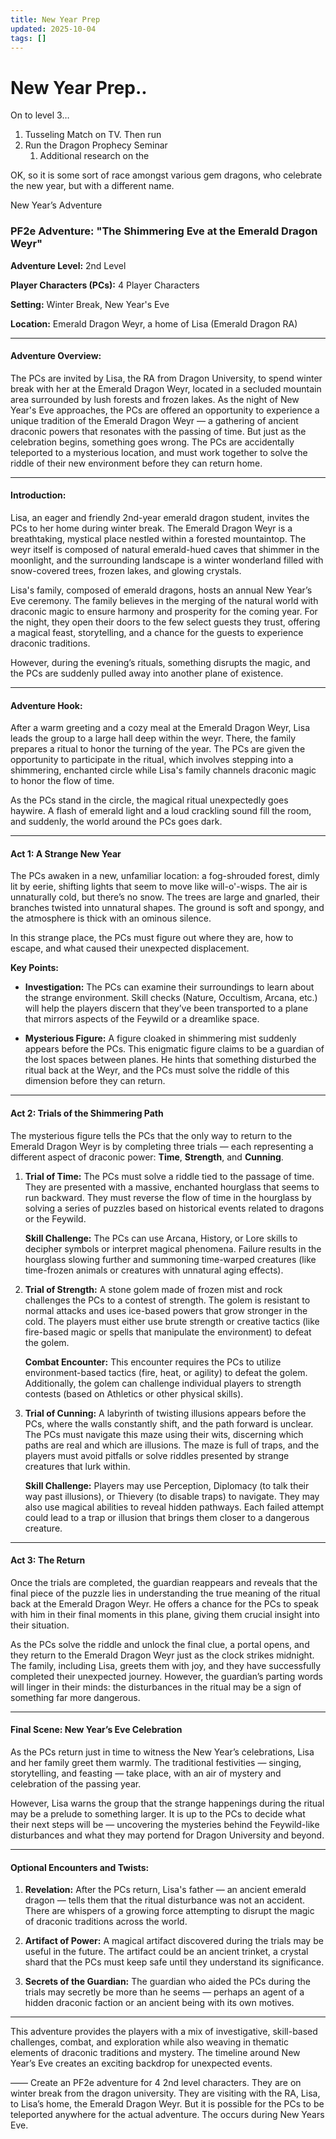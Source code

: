 ```yaml
---
title: New Year Prep
updated: 2025-10-04
tags: []
---
```


# New Year Prep..


On to level 3…

1. Tusseling Match on TV. Then run
2. Run the Dragon Prophecy Seminar
	1. Additional research on the

OK, so it is some sort of race amongst various gem dragons, who celebrate the new year, but with a different name.





New Year’s Adventure

### PF2e Adventure: "The Shimmering Eve at the Emerald Dragon Weyr"

**Adventure Level:** 2nd Level

**Player Characters (PCs):** 4 Player Characters  

**Setting:** Winter Break, New Year's Eve  

**Location:** Emerald Dragon Weyr, a home of Lisa (Emerald Dragon RA)  

---

#### **Adventure Overview:**

The PCs are invited by Lisa, the RA from Dragon University, to spend winter break with her at the Emerald Dragon Weyr, located in a secluded mountain area surrounded by lush forests and frozen lakes. As the night of New Year's Eve approaches, the PCs are offered an opportunity to experience a unique tradition of the Emerald Dragon Weyr — a gathering of ancient draconic powers that resonates with the passing of time. But just as the celebration begins, something goes wrong. The PCs are accidentally teleported to a mysterious location, and must work together to solve the riddle of their new environment before they can return home.

---

#### **Introduction:**

Lisa, an eager and friendly 2nd-year emerald dragon student, invites the PCs to her home during winter break. The Emerald Dragon Weyr is a breathtaking, mystical place nestled within a forested mountaintop. The weyr itself is composed of natural emerald-hued caves that shimmer in the moonlight, and the surrounding landscape is a winter wonderland filled with snow-covered trees, frozen lakes, and glowing crystals.

Lisa's family, composed of emerald dragons, hosts an annual New Year’s Eve ceremony. The family believes in the merging of the natural world with draconic magic to ensure harmony and prosperity for the coming year. For the night, they open their doors to the few select guests they trust, offering a magical feast, storytelling, and a chance for the guests to experience draconic traditions.

However, during the evening’s rituals, something disrupts the magic, and the PCs are suddenly pulled away into another plane of existence.

---

#### **Adventure Hook:**

After a warm greeting and a cozy meal at the Emerald Dragon Weyr, Lisa leads the group to a large hall deep within the weyr. There, the family prepares a ritual to honor the turning of the year. The PCs are given the opportunity to participate in the ritual, which involves stepping into a shimmering, enchanted circle while Lisa's family channels draconic magic to honor the flow of time.

As the PCs stand in the circle, the magical ritual unexpectedly goes haywire. A flash of emerald light and a loud crackling sound fill the room, and suddenly, the world around the PCs goes dark.

---

#### **Act 1: A Strange New Year**

The PCs awaken in a new, unfamiliar location: a fog-shrouded forest, dimly lit by eerie, shifting lights that seem to move like will-o'-wisps. The air is unnaturally cold, but there’s no snow. The trees are large and gnarled, their branches twisted into unnatural shapes. The ground is soft and spongy, and the atmosphere is thick with an ominous silence.

In this strange place, the PCs must figure out where they are, how to escape, and what caused their unexpected displacement.

**Key Points:**

- **Investigation:** The PCs can examine their surroundings to learn about the strange environment. Skill checks (Nature, Occultism, Arcana, etc.) will help the players discern that they’ve been transported to a plane that mirrors aspects of the Feywild or a dreamlike space.

- **Mysterious Figure:** A figure cloaked in shimmering mist suddenly appears before the PCs. This enigmatic figure claims to be a guardian of the lost spaces between planes. He hints that something disturbed the ritual back at the Weyr, and the PCs must solve the riddle of this dimension before they can return.

---

#### **Act 2: Trials of the Shimmering Path**

The mysterious figure tells the PCs that the only way to return to the Emerald Dragon Weyr is by completing three trials — each representing a different aspect of draconic power: **Time**, **Strength**, and **Cunning**.

1. **Trial of Time:**
   The PCs must solve a riddle tied to the passage of time. They are presented with a massive, enchanted hourglass that seems to run backward. They must reverse the flow of time in the hourglass by solving a series of puzzles based on historical events related to dragons or the Feywild.

   **Skill Challenge:** The PCs can use Arcana, History, or Lore skills to decipher symbols or interpret magical phenomena. Failure results in the hourglass slowing further and summoning time-warped creatures (like time-frozen animals or creatures with unnatural aging effects).

2. **Trial of Strength:**
   A stone golem made of frozen mist and rock challenges the PCs to a contest of strength. The golem is resistant to normal attacks and uses ice-based powers that grow stronger in the cold. The players must either use brute strength or creative tactics (like fire-based magic or spells that manipulate the environment) to defeat the golem.

   **Combat Encounter:** This encounter requires the PCs to utilize environment-based tactics (fire, heat, or agility) to defeat the golem. Additionally, the golem can challenge individual players to strength contests (based on Athletics or other physical skills).

3. **Trial of Cunning:**
   A labyrinth of twisting illusions appears before the PCs, where the walls constantly shift, and the path forward is unclear. The PCs must navigate this maze using their wits, discerning which paths are real and which are illusions. The maze is full of traps, and the players must avoid pitfalls or solve riddles presented by strange creatures that lurk within.

   **Skill Challenge:** Players may use Perception, Diplomacy (to talk their way past illusions), or Thievery (to disable traps) to navigate. They may also use magical abilities to reveal hidden pathways. Each failed attempt could lead to a trap or illusion that brings them closer to a dangerous creature.

---

#### **Act 3: The Return**

Once the trials are completed, the guardian reappears and reveals that the final piece of the puzzle lies in understanding the true meaning of the ritual back at the Emerald Dragon Weyr. He offers a chance for the PCs to speak with him in their final moments in this plane, giving them crucial insight into their situation.

As the PCs solve the riddle and unlock the final clue, a portal opens, and they return to the Emerald Dragon Weyr just as the clock strikes midnight. The family, including Lisa, greets them with joy, and they have successfully completed their unexpected journey. However, the guardian’s parting words will linger in their minds: the disturbances in the ritual may be a sign of something far more dangerous.

---

#### **Final Scene: New Year’s Eve Celebration**

As the PCs return just in time to witness the New Year’s celebrations, Lisa and her family greet them warmly. The traditional festivities — singing, storytelling, and feasting — take place, with an air of mystery and celebration of the passing year.

However, Lisa warns the group that the strange happenings during the ritual may be a prelude to something larger. It is up to the PCs to decide what their next steps will be — uncovering the mysteries behind the Feywild-like disturbances and what they may portend for Dragon University and beyond.

---

#### **Optional Encounters and Twists:**

1. **Revelation:** After the PCs return, Lisa's father — an ancient emerald dragon — tells them that the ritual disturbance was not an accident. There are whispers of a growing force attempting to disrupt the magic of draconic traditions across the world.

2. **Artifact of Power:** A magical artifact discovered during the trials may be useful in the future. The artifact could be an ancient trinket, a crystal shard that the PCs must keep safe until they understand its significance.

3. **Secrets of the Guardian:** The guardian who aided the PCs during the trials may secretly be more than he seems — perhaps an agent of a hidden draconic faction or an ancient being with its own motives.

---

This adventure provides the players with a mix of investigative, skill-based challenges, combat, and exploration while also weaving in thematic elements of draconic traditions and mystery. The timeline around New Year’s Eve creates an exciting backdrop for unexpected events.



——
Create an PF2e adventure for 4 2nd level characters. They are on winter break from the dragon university. They are visiting with the RA, Lisa, to Lisa’s home, the Emerald Dragon Weyr. But it is possible for the PCs to be teleported anywhere for the actual adventure. The occurs during New Years Eve.
